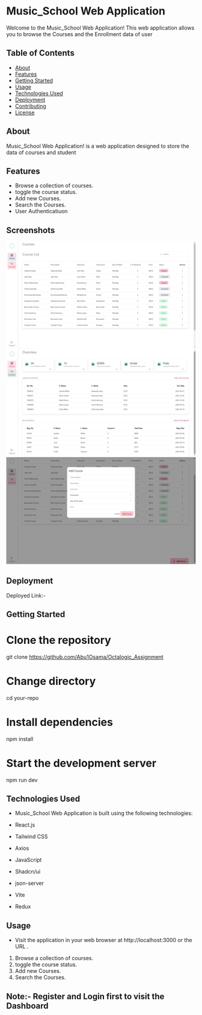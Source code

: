 # Music_School Web Application

Welcome to the Music_School Web Application! This web application allows you to browse the Courses and the Enrollment data of user

## Table of Contents

- [About](#about)
- [Features](#features)
- [Getting Started](#getting-started)
- [Usage](#usage)
- [Technologies Used](#technologies-used)
- [Deployment](#deployment)
- [Contributing](#contributing)
- [License](#license)

## About

Music_School Web Application! is a web application designed to store the data of courses and student
## Features

- Browse a collection of courses.
- toggle the course status.
- Add new Courses.
- Search the Courses.
- User Authenticatiuon

## Screenshots

![Screenshot 1](./src/assets/one.png)
![Screenshot 2](./src/assets/two.png)
![Screenshot 3](./src/assets/three.png)


## Deployment

Deployed Link:-

## Getting Started

# Clone the repository

git clone https://github.com/Abu1Osama/Octalogic_Assignment

# Change directory

cd your-repo

# Install dependencies

npm install

# Start the development server

npm run dev

## Technologies Used

- Music_School Web Application is built using the following technologies:

- React.js
- Tailwind CSS
- Axios
- JavaScript
- Shadcn/ui
- json-server
- Vite
- Redux

## Usage

- Visit the application in your web browser at http://localhost:3000 or the URL  .
1. Browse a collection of courses.
2. toggle the course status.
3. Add new Courses.
4. Search the Courses.

## Note:- Register and Login first to visit the Dashboard
